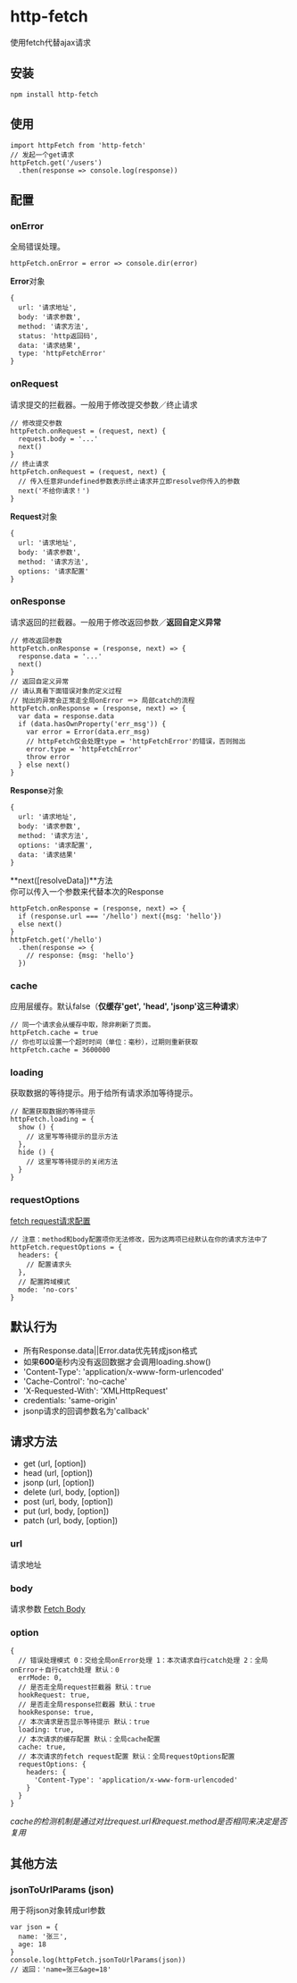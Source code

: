 # http-fetch
使用fetch代替ajax请求

## 安装
```
npm install http-fetch
```
## 使用
```
import httpFetch from 'http-fetch'
// 发起一个get请求
httpFetch.get('/users')
  .then(response => console.log(response))
```
## 配置
### onError
全局错误处理。
```
httpFetch.onError = error => console.dir(error)
```
**Error**对象
```
{
  url: '请求地址',
  body: '请求参数',
  method: '请求方法',
  status: 'http返回码',
  data: '请求结果',
  type: 'httpFetchError'
}
```
### onRequest
请求提交的拦截器。一般用于修改提交参数／终止请求
```
// 修改提交参数
httpFetch.onRequest = (request, next) {
  request.body = '...'
  next()
}
// 终止请求
httpFetch.onRequest = (request, next) {
  // 传入任意非undefined参数表示终止请求并立即resolve你传入的参数
  next('不给你请求！')
}
```
**Request**对象
```
{
  url: '请求地址',
  body: '请求参数',
  method: '请求方法',
  options: '请求配置'
}
```
### onResponse
请求返回的拦截器。一般用于修改返回参数／**返回自定义异常**<br>
```
// 修改返回参数
httpFetch.onResponse = (response, next) => {
  response.data = '...'
  next()
}
// 返回自定义异常
// 请认真看下面错误对象的定义过程
// 抛出的异常会正常走全局onError ＝> 局部catch的流程
httpFetch.onResponse = (response, next) => {
  var data = response.data
  if (data.hasOwnProperty('err_msg')) {
    var error = Error(data.err_msg)
    // httpFetch仅会处理type = 'httpFetchError'的错误，否则抛出
    error.type = 'httpFetchError'
    throw error
  } else next()
}
```
**Response**对象
```
{
  url: '请求地址',
  body: '请求参数',
  method: '请求方法',
  options: '请求配置',
  data: '请求结果'
}
```
**next([resolveData])**方法<br>
你可以传入一个参数来代替本次的Response
```
httpFetch.onResponse = (response, next) => {
  if (response.url === '/hello') next({msg: 'hello'})
  else next()
}
httpFetch.get('/hello')
  .then(response => {
    // response: {msg: 'hello'}
  })
```
### cache
应用层缓存。默认false（**仅缓存'get', 'head', 'jsonp'这三种请求**）
```
// 同一个请求会从缓存中取，除非刷新了页面。
httpFetch.cache = true
// 你也可以设置一个超时时间（单位：毫秒），过期则重新获取
httpFetch.cache = 3600000
```
### loading
获取数据的等待提示。用于给所有请求添加等待提示。
```
// 配置获取数据的等待提示
httpFetch.loading = {
  show () {
    // 这里写等待提示的显示方法
  },
  hide () {
    // 这里写等待提示的关闭方法
  }
}
```
### requestOptions
[fetch request请求配置](https://developer.mozilla.org/en-US/docs/Web/API/Request)
```
// 注意：method和body配置项你无法修改，因为这两项已经默认在你的请求方法中了
httpFetch.requestOptions = {
  headers: {
    // 配置请求头
  },
  // 配置跨域模式
  mode: 'no-cors'
}
```

## 默认行为
* 所有Response.data||Error.data优先转成json格式
* 如果**600**毫秒内没有返回数据才会调用loading.show()
* 'Content-Type': 'application/x-www-form-urlencoded'
* 'Cache-Control': 'no-cache'
* 'X-Requested-With': 'XMLHttpRequest'
* credentials: 'same-origin'
* jsonp请求的回调参数名为'callback'

## 请求方法
* get (url, [option])
* head (url, [option])
* jsonp (url, [option])
* delete (url, body, [option])
* post (url, body, [option])
* put (url, body, [option])
* patch (url, body, [option])

### url
请求地址

### body
请求参数 [Fetch Body](https://developer.mozilla.org/en-US/docs/Web/API/Fetch_API/Using_Fetch#Body)

### option
```
{
  // 错误处理模式 0：交给全局onError处理 1：本次请求自行catch处理 2：全局onError＋自行catch处理 默认：0
  errMode: 0,
  // 是否走全局request拦截器 默认：true
  hookRequest: true,
  // 是否走全局response拦截器 默认：true
  hookResponse: true,
  // 本次请求是否显示等待提示 默认：true
  loading: true,
  // 本次请求的缓存配置 默认：全局cache配置
  cache: true,
  // 本次请求的fetch request配置 默认：全局requestOptions配置
  requestOptions: {
    headers: {
      'Content-Type': 'application/x-www-form-urlencoded'
    }
  }
}
```
*cache的检测机制是通过对比request.url和request.method是否相同来决定是否复用*

## 其他方法
### jsonToUrlParams (json)
用于将json对象转成url参数
```
var json = {
  name: '张三',
  age: 18
}
console.log(httpFetch.jsonToUrlParams(json))
// 返回：'name=张三&age=18'
```

